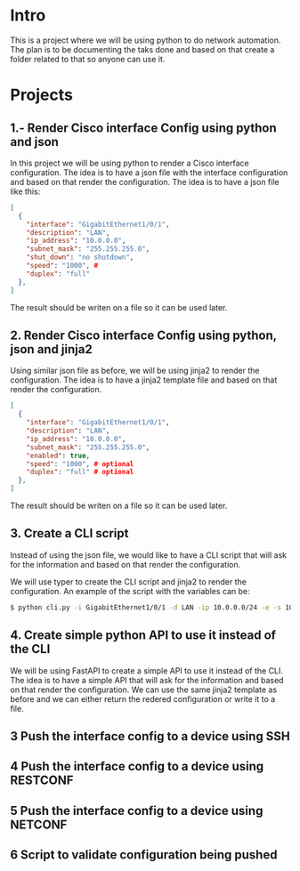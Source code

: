 # Intro

This is a project where we will be using python to do network automation. The plan is to be documenting the taks done and based on that create a folder related to that so anyone can use it.

# Projects

## 1.- Render Cisco interface Config using python and json

In this project we will be using python to render a Cisco interface configuration. The idea is to have a json file with the interface configuration and based on that render the configuration. The idea is to have a json file like this:

```json
[
  {
    "interface": "GigabitEthernet1/0/1",
    "description": "LAN",
    "ip_address": "10.0.0.0",
    "subnet_mask": "255.255.255.0",
    "shut_down": "no shutdown",
    "speed": "1000", #
    "duplex": "full"
  },
]
```

The result should be writen on a file so it can be used later.

## 2. Render Cisco interface Config using python, json and jinja2

Using similar json file as before, we will be using jinja2 to render the configuration. The idea is to have a jinja2 template file and based on that render the configuration.

```json
[
  {
    "interface": "GigabitEthernet1/0/1",
    "description": "LAN",
    "ip_address": "10.0.0.0",
    "subnet_mask": "255.255.255.0",
    "enabled": true,
    "speed": "1000", # optional
    "duplex": "full" # optional
  },
]
```

The result should be writen on a file so it can be used later.

## 3. Create a CLI script

Instead of using the json file, we would like to have a CLI script that will ask for the information and based on that render the configuration.

We will use typer to create the CLI script and jinja2 to render the configuration. An example of the script with the variables can be:

```bash
$ python cli.py -i GigabitEthernet1/0/1 -d LAN -ip 10.0.0.0/24 -e -s 1000 -dp full
```

## 4. Create simple python API to use it instead of the CLI

We will be using FastAPI to create a simple API to use it instead of the CLI. The idea is to have a simple API that will ask for the information and based on that render the configuration. We can use the same jinja2 template as before and we can either return the redered configuration or write it to a file.

## 3 Push the interface config to a device using SSH

## 4 Push the interface config to a device using RESTCONF

## 5 Push the interface config to a device using NETCONF

## 6 Script to validate configuration being pushed
